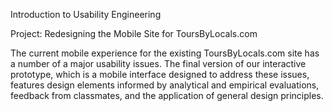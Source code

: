 Introduction to Usability Engineering

Project: Redesigning the Mobile Site for ToursByLocals.com


The current mobile experience for the existing ToursByLocals.com site has a number of a major usability issues. 
The final version of our interactive prototype, which is a mobile interface designed to address these issues, features
design elements informed by analytical and empirical evaluations, feedback from classmates, and the application of
general design principles.	


